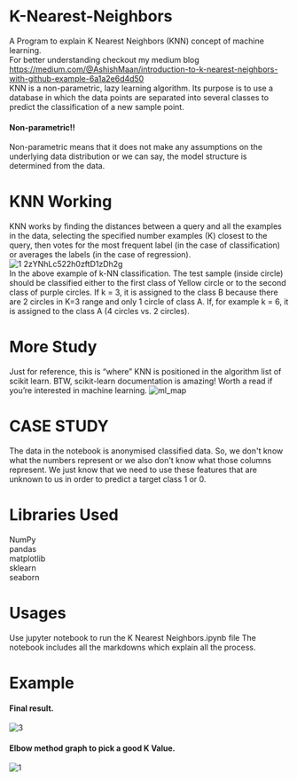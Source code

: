 # K-Nearest-Neighbors
A Program to explain K Nearest Neighbors (KNN) concept of machine learning.<br>
For better understanding checkout my medium blog https://medium.com/@AshishMaan/introduction-to-k-nearest-neighbors-with-github-example-6a1a2e6d4d50 <br>
KNN is a non-parametric, lazy learning algorithm. Its purpose is to use a database in which the data points are separated into several classes to predict the classification of a new sample point.

#### Non-parametric!!
Non-parametric means that it does not make any assumptions on the underlying data distribution or we can say, the model structure is determined from the data.

# KNN Working
KNN works by finding the distances between a query and all the examples in the data, selecting the specified number examples (K) closest to the query, then votes for the most frequent label (in the case of classification) or averages the labels (in the case of regression).<br>
![1 2zYNhLc522h0zftD1zDh2g](https://user-images.githubusercontent.com/56478257/88501908-804c4380-cfea-11ea-93d6-c6f07a4b0d83.png) <br>
In the above example of k-NN classification. The test sample (inside circle) should be classified either to the first class of Yellow circle or to the second class of purple circles. If k = 3, it is assigned to the class B because there are 2 circles in K=3 range and only 1 circle of class A. If, for example k = 6, it is assigned to the class A (4 circles vs. 2 circles).

# More Study
Just for reference, this is “where” KNN is positioned in the algorithm list of scikit learn. BTW, scikit-learn documentation is amazing! Worth a read if you’re interested in machine learning.
![ml_map](https://user-images.githubusercontent.com/56478257/88502318-b0e0ad00-cfeb-11ea-985a-95c6bbfca2a1.png) <br>

# CASE STUDY
The data in the notebook is anonymised classified data. So, we don't know what the numbers represent or we also don't know what those columns represent.
We just know that we need to use these features that are unknown to us in order to predict a target class 1 or 0.

# Libraries Used
NumPy <br>
pandas<br>
matplotlib<br>
sklearn<br>
seaborn<br>

# Usages
Use jupyter notebook to run the K Nearest Neighbors.ipynb file
The notebook includes all the markdowns which explain all the process. <br>

# Example
#### Final result.
![3](https://user-images.githubusercontent.com/56478257/88502486-349a9980-cfec-11ea-89f1-b3a5ca283b81.PNG)
#### Elbow method graph to pick a good K Value.
![1](https://user-images.githubusercontent.com/56478257/88502487-36645d00-cfec-11ea-8a4b-bab62e10cb54.PNG)


